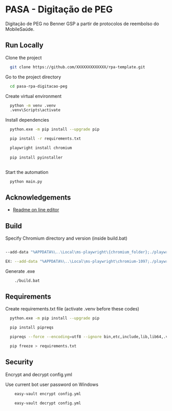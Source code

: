 # PASA - Digitação de PEG

Digitação de PEG no Benner GSP a partir de protocolos de reembolso do MobileSaúde.

## Run Locally

Clone the project

```bash
  git clone https://github.com/XXXXXXXXXXXXX/rpa-template.git
```

Go to the project directory

```bash
  cd pasa-rpa-digitacao-peg
```

Create virtual environment

```bash
  python -m venv .venv
  .venv\Scripts\activate
```

Install dependencies

```bash
  python.exe -m pip install --upgrade pip

  pip install -r requirements.txt

  playwright install chromium
  
  pip install pyinstaller
  
```

Start the automation

```bash
  python main.py
```

## Acknowledgements

 - [Readme on line editor](https://readme.so/editor)


##  Build

Specify Chromium directory and version (inside build.bat)

```bash

--add-data "%APPDATA%\..\Local\ms-playwright\{chromium_folder};./playwright/driver/package/.local-browsers/{chromium_version}"

EX: --add-data "%APPDATA%\..\Local\ms-playwright\chromium-1097;./playwright/driver/package/.local-browsers/1097" ^

```

Generate .exe

```bash
    ./build.bat
```

## Requirements

Create requirements.txt file (activate .venv before these codes)

```bash
  python.exe -m pip install --upgrade pip

  pip install pipreqs

  pipreqs --force --encoding=utf8 --ignore bin,etc,include,lib,lib64,.venv

  pip freeze > requirements.txt

```
## Security

Encrypt and decrypt config.yml

Use current bot user password on Windows

```bash
    easy-vault encrypt config.yml

    easy-vault decrypt config.yml
```